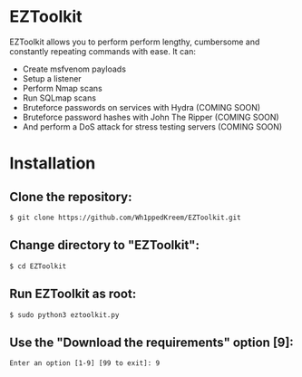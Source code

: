 # **EZToolkit**
EZToolkit allows you to perform perform lengthy, cumbersome and constantly repeating commands with ease. It can:
 - Create msfvenom payloads
 - Setup a listener
 - Perform Nmap scans
 - Run SQLmap scans
 - Bruteforce passwords on services with Hydra (COMING SOON)
 - Bruteforce password hashes with John The Ripper (COMING SOON)
 - And perform a DoS attack for stress testing servers (COMING SOON)

# **Installation**
## Clone the repository: 
```
$ git clone https://github.com/Wh1ppedKreem/EZToolkit.git
```
## Change directory to "EZToolkit": 
```
$ cd EZToolkit
```
## Run EZToolkit as root: 
```
$ sudo python3 eztoolkit.py
```
## Use the "Download the requirements" option [9]: 
```
Enter an option [1-9] [99 to exit]: 9
```
